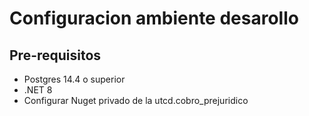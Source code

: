 # Configuracion ambiente desarollo

## Pre-requisitos

* Postgres 14.4 o superior 
* .NET 8
* Configurar Nuget privado de la utcd.cobro_prejuridico


